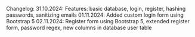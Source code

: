 Changelog:
31.10.2024: Features: basic database, login, register, hashing passwords, sanitizing emails
01.11.2024: Added custom login form using Bootstrap 5
02.11.2024: Register form using Bootstrap 5, extended register form, password regex, new columns in database user table
